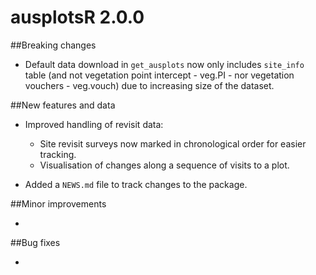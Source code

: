 # ausplotsR 2.0.0

##Breaking changes

* Default data download in `get_ausplots` now only includes `site_info` table (and not vegetation point intercept - veg.PI - nor vegetation vouchers - veg.vouch) due to increasing size of the dataset.

##New features and data

* Improved handling of revisit data:
  * Site revisit surveys now marked in chronological order for easier tracking.
  * Visualisation of changes along a sequence of visits to a plot.

* Added a `NEWS.md` file to track changes to the package.

##Minor improvements

* 

##Bug fixes

* 